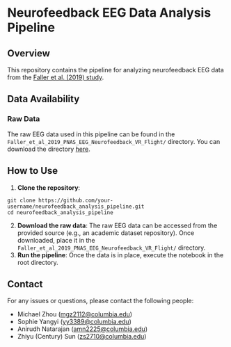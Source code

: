 # Neurofeedback EEG Data Analysis Pipeline

## Overview

This repository contains the pipeline for analyzing neurofeedback EEG data from the [Faller et al. (2019) study](https://ieee-dataport.org/open-access/regulation-arousal-online-neurofeedback-improves-human-performance-demanding-sensory).

## Data Availability

### Raw Data

The raw EEG data used in this pipeline can be found in the `Faller_et_al_2019_PNAS_EEG_Neurofeedback_VR_Flight/` directory. You can download the directory [here](https://ieee-dataport.s3.amazonaws.com/open/8627/Faller_et_al_2019_PNAS_EEG_Neurofeedback_VR_Flight.zip?response-content-disposition=attachment%3B%20filename%3D%22Faller_et_al_2019_PNAS_EEG_Neurofeedback_VR_Flight.zip%22&X-Amz-Algorithm=AWS4-HMAC-SHA256&X-Amz-Credential=AKIAJOHYI4KJCE6Q7MIQ%2F20241215%2Fus-east-1%2Fs3%2Faws4_request&X-Amz-Date=20241215T151829Z&X-Amz-SignedHeaders=Host&X-Amz-Expires=86400&X-Amz-Signature=6b45c4bdb36d96900730d9e08bf1d4424fd0ffdd8d48f16232e6a335238aa14a). 

## How to Use
1. **Clone the repository**:
```
git clone https://github.com/your-username/neurofeedback_analysis_pipeline.git
cd neurofeedback_analysis_pipeline
```
2. **Download the raw data**: The raw EEG data can be accessed from the provided source (e.g., an academic dataset repository). Once downloaded, place it in the `Faller_et_al_2019_PNAS_EEG_Neurofeedback_VR_Flight/` directory.
3. **Run the pipeline**: Once the data is in place, execute the notebook in the root directory. 

## Contact

For any issues or questions, please contact the following people:
- Michael Zhou (mgz2112@columbia.edu)
- Sophie Yangyi (yy3389@columbia.edu)
- Anirudh Natarajan (amn2225@columbia.edu)
- Zhiyu (Century) Sun (zs2710@columbia.edu)



